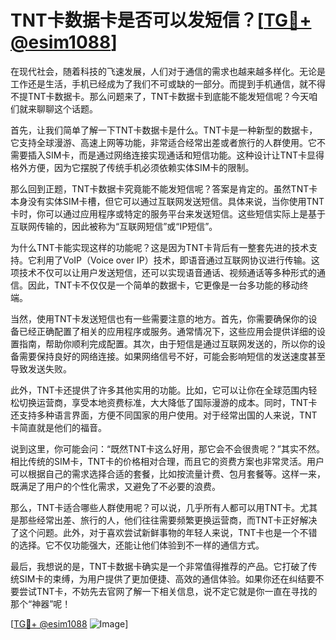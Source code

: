 # TNT卡数据卡是否可以发短信？[[TG💪+ @esim1088](https://t.me/s/esim1088)]

在现代社会，随着科技的飞速发展，人们对于通信的需求也越来越多样化。无论是工作还是生活，手机已经成为了我们不可或缺的一部分。而提到手机通信，就不得不提TNT卡数据卡。那么问题来了，TNT卡数据卡到底能不能发短信呢？今天咱们就来聊聊这个话题。

首先，让我们简单了解一下TNT卡数据卡是什么。TNT卡是一种新型的数据卡，它支持全球漫游、高速上网等功能，非常适合经常出差或者旅行的人群使用。它不需要插入SIM卡，而是通过网络连接实现通话和短信功能。这种设计让TNT卡显得格外方便，因为它摆脱了传统手机必须依赖实体SIM卡的限制。

那么回到正题，TNT卡数据卡究竟能不能发短信呢？答案是肯定的。虽然TNT卡本身没有实体SIM卡槽，但它可以通过互联网发送短信。具体来说，当你使用TNT卡时，你可以通过应用程序或特定的服务平台来发送短信。这些短信实际上是基于互联网传输的，因此被称为“互联网短信”或“IP短信”。

为什么TNT卡能实现这样的功能呢？这是因为TNT卡背后有一整套先进的技术支持。它利用了VoIP（Voice over IP）技术，即语音通过互联网协议进行传输。这项技术不仅可以让用户发送短信，还可以实现语音通话、视频通话等多种形式的通信。因此，TNT卡不仅仅是一个简单的数据卡，它更像是一台多功能的移动终端。

当然，使用TNT卡发送短信也有一些需要注意的地方。首先，你需要确保你的设备已经正确配置了相关的应用程序或服务。通常情况下，这些应用会提供详细的设置指南，帮助你顺利完成配置。其次，由于短信是通过互联网发送的，所以你的设备需要保持良好的网络连接。如果网络信号不好，可能会影响短信的发送速度甚至导致发送失败。

此外，TNT卡还提供了许多其他实用的功能。比如，它可以让你在全球范围内轻松切换运营商，享受本地资费标准，大大降低了国际漫游的成本。同时，TNT卡还支持多种语言界面，方便不同国家的用户使用。对于经常出国的人来说，TNT卡简直就是他们的福音。

说到这里，你可能会问：“既然TNT卡这么好用，那它会不会很贵呢？”其实不然。相比传统的SIM卡，TNT卡的价格相对合理，而且它的资费方案也非常灵活。用户可以根据自己的需求选择合适的套餐，比如按流量计费、包月套餐等。这样一来，既满足了用户的个性化需求，又避免了不必要的浪费。

那么，TNT卡适合哪些人群使用呢？可以说，几乎所有人都可以用TNT卡。尤其是那些经常出差、旅行的人，他们往往需要频繁更换运营商，而TNT卡正好解决了这个问题。此外，对于喜欢尝试新鲜事物的年轻人来说，TNT卡也是一个不错的选择。它不仅功能强大，还能让他们体验到不一样的通信方式。

最后，我想说的是，TNT卡数据卡确实是一个非常值得推荐的产品。它打破了传统SIM卡的束缚，为用户提供了更加便捷、高效的通信体验。如果你还在纠结要不要尝试TNT卡，不妨先去官网了解一下相关信息，说不定它就是你一直在寻找的那个“神器”呢！

[[TG💪+ @esim1088](https://t.me/s/esim1088) ![Image](https://i.postimg.cc/4NQfJmqS/Snipaste-2025-05-13-00-14-12.png)]